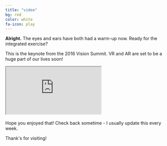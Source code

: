 ```yaml
---
title: "video"
bg: red
color: white
fa-icon: play
---
```


**Alright.** The eyes and ears have both had a warm-up now. Ready for the integrated exercise?

This is the keynote from the 2016 Vision Summit. VR and AR are set to be a huge part of our lives soon!

<div class="icontain-video">
	<iframe src="https://www.youtube.com/embed/2hYDtxCtzdA" allowfullscreen></iframe>
</div>

<br>
Hope you enjoyed that! Check back sometime - I usually update this every week.

Thank's for visiting!
